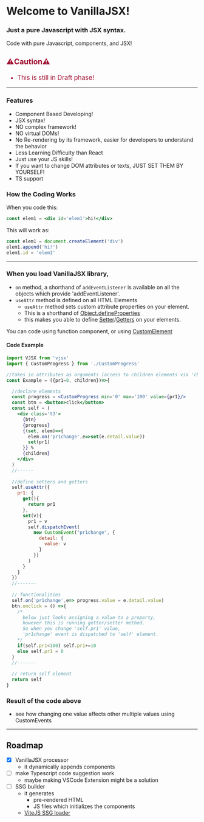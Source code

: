 <div class='center'>

# Welcome to VanillaJSX!

### Just a pure Javascript with JSX syntax.

Code with pure Javascript, components, and JSX!
</div>


<div class='boxed' style='color: #a01232; font-size: larger;'>

### ⚠️Caution⚠️
- This is still in Draft phase!

</div>

---

### Features
- Component Based Developing!
- JSX syntax!
- NO complex framework!
- NO virtual DOMs!
- No Re-rendering by its framework, easier for developers to understand the behavior
- Less Learning Difficulty than React
- Just use your JS skills!
- If you want to change DOM attributes or texts, JUST SET THEM BY YOURSELF!
- TS support



### How the Coding Works
When you code this:
```jsx
const elem1 = <div id='elem1'>hi!</div>
```
This will work as:
```js
const elem1 = document.createElement('div')
elem1.append('hi!')
elem1.id = 'elem1'
```

---

### When you load VanillaJSX library,
- `on` method, a shorthand of `addEventListener` 
is available on all the objects which provide 'addEventListener'.
- `useAttr` method is defined on all HTML Elements
  - `useAttr` method sets custom attribute properties on your element.
  - This is a shorthand of [Object.defineProperties](https://developer.mozilla.org/en-US/docs/Web/JavaScript/Reference/Global_Objects/Object/defineProperties)
  - this makes you able to define [Setter](https://developer.mozilla.org/en-US/docs/Web/JavaScript/Reference/Functions/set)/[Getters](https://developer.mozilla.org/en-US/docs/Web/JavaScript/Reference/Functions/get) on your elements.

You can code using function component, or using [CustomElement](https://developer.mozilla.org/ja/docs/Web/Web_Components/Using_custom_elements)

#### Code Example

```jsx
import VJSX from 'vjsx'
import { CustomProgress } from './CustomProgress'

//takes in attributes as arguments (access to children elements via 'children' attribute)
const Example = ({pr1=0, children})=>{

  //declare elements
  const progress = <CustomProgress min='0' max='100' value={pr1}/>
  const btn = <button>click</button>
  const self = (
    <div class='t3'>
      {btn}
      {progress} 
      {(set, elem)=>{
        elem.on('pr1change',e=>set(e.detail.value))
        set(pr1)
      }} %
      {children}
    </div>
  )
  //------
  
  //define setters and getters
  self.useAttr({
    pr1: {
      get(){
        return pr1
      },
      set(v){
        pr1 = v
        self.dispatchEvent(
          new CustomEvent("pr1change", { 
            detail: {
              value: v
            }
          })
        )
      }
    }
  })
  //-------
  
  // functionalities
  self.on('pr1change',e=> progress.value = e.detail.value)
  btn.onclick = () =>{
    /*
      below just looks assigning a value to a property,
      however this is running getter/setter method.
      So when you change 'self.pr1' value, 
      'pr1change' event is dispatched to 'self' element.
    */
    if(self.pr1<100) self.pr1+=10
    else self.pr1 = 0
  }
  //-------
  
  // return self element
  return self	
}
```

### Result of the code above
<div id='example-result-space' class='boxed'></div>

- see how changing one value affects other multiple values using CustomEvents

---

## Roadmap

- [x] VanillaJSX processor
  - it dynamically appends components
- [ ] make Typescript code suggestion work
  - maybe making VSCode Extension might be a solution
- [ ] SSG builder
  - it generates 
    - pre-rendered HTML
    - JS files which initializes the components
  - [ViteJS SSG loader](https://vitejs.dev/guide/ssr.html#ssr-specific-plugin-logic)


